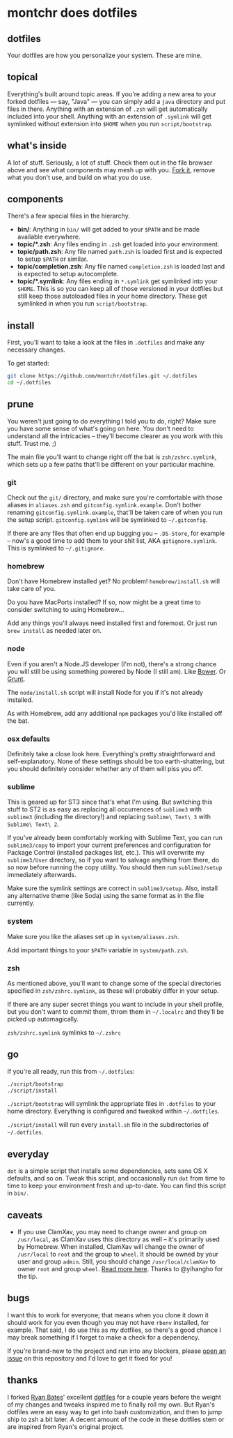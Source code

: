 # montchr does dotfiles

## dotfiles

Your dotfiles are how you personalize your system. These are mine.

## topical

Everything's built around topic areas. If you're adding a new area to your
forked dotfiles — say, "Java" — you can simply add a `java` directory and put
files in there. Anything with an extension of `.zsh` will get automatically
included into your shell. Anything with an extension of `.symlink` will get
symlinked without extension into `$HOME` when you run `script/bootstrap`.

## what's inside

A lot of stuff. Seriously, a lot of stuff. Check them out in the file browser
above and see what components may mesh up with you.
[Fork it](https://github.com/montchr/dotfiles/fork), remove what you don't
use, and build on what you do use.

## components

There's a few special files in the hierarchy.

- **bin/**: Anything in `bin/` will get added to your `$PATH` and be made
  available everywhere.
- **topic/\*.zsh**: Any files ending in `.zsh` get loaded into your
  environment.
- **topic/path.zsh**: Any file named `path.zsh` is loaded first and is
  expected to setup `$PATH` or similar.
- **topic/completion.zsh**: Any file named `completion.zsh` is loaded
  last and is expected to setup autocomplete.
- **topic/\*.symlink**: Any files ending in `*.symlink` get symlinked into
  your `$HOME`. This is so you can keep all of those versioned in your dotfiles
  but still keep those autoloaded files in your home directory. These get
  symlinked in when you run `script/bootstrap`.

## install

First, you'll want to take a look at the files in `.dotfiles` and make any necessary changes.

To get started:

```sh
git clone https://github.com/montchr/dotfiles.git ~/.dotfiles
cd ~/.dotfiles
```

## prune

You weren't just going to do everything I told you to do, right? Make sure you have some sense of what's going on here. You don't need to understand all the intricacies – they'll become clearer as you work with this stuff. Trust me. ;)

The main file you'll want to change right off the bat is `zsh/zshrc.symlink`,
which sets up a few paths that'll be different on your particular machine.

### git

Check out the `git/` directory, and make sure you're comfortable with those aliases in `aliases.zsh` and `gitconfig.symlink.example`. Don't bother renaming `gitconfig.symlink.example`, that'll be taken care of when you run the setup script. `gitconfig.symlink` will be symlinked to `~/.gitconfig`.

If there are any files that often end up bugging you – `.DS-Store`, for example – now's a good time to add them to your shit list, AKA `gitignore.symlink`. This is symlinked to `~/.gitignore`.

### homebrew

Don't have Homebrew installed yet? No problem! `homebrew/install.sh` will take care of you.

Do you have MacPorts installed? If so, now might be a great time to consider switching to using Homebrew...

Add any things you'll always need installed first and foremost. Or just run `brew install` as needed later on.

### node

Even if you aren't a Node.JS developer (I'm not), there's a strong chance you will still be using something powered by Node (I still am). Like [Bower](http://bower.io/). Or [Grunt](http://gruntjs.com/).

The `node/install.sh` script will install Node for you if it's not already installed.

As with Homebrew, add any additional `npm` packages you'd like installed off the bat.

### osx defaults

Definitely take a close look here. Everything's pretty straightforward and self-explanatory. None of these settings should be too earth-shattering, but you should definitely consider whether any of them will piss you off.

### sublime

This is geared up for ST3 since that's what I'm using. But switching this stuff to ST2 is as easy as replacing all occurrences of `sublime3` with `sublime3` (including the directory!) and replacing `Sublime\ Text\ 3` with `Sublime\ Text\ 2`.

If you've already been comfortably working with Sublime Text, you can run `sublime3/copy` to import your current preferences and configuration for Package Control (installed packages list, etc.). This will overwrite my `sublime3/User` directory, so if you want to salvage anything from there, do so now before running the copy utility. You should then run `sublime3/setup` immediately afterwards.

Make sure the symlink settings are correct in `sublime3/setup`. Also, install any alternative theme (like Soda) using the same format as in the file currently.

### system

Make sure you like the aliases set up in `system/aliases.zsh`.

Add important things to your `$PATH` variable in `system/path.zsh`.

### zsh

As mentioned above, you'll want to change some of the special directories specified in `zsh/zshrc.symlink`, as these will probably differ in your setup.

If there are any super secret things you want to include in your shell profile, but you don't want to commit them, throm them in `~/.localrc` and they'll be picked up automagically.

`zsh/zshrc.symlink` symlinks to `~/.zshrc`

## go

If you're all ready, run this from `~/.dotfiles`:

```sh
./script/bootstrap
./script/install
```

`./script/bootstrap` will symlink the appropriate files in `.dotfiles` to your home directory. Everything is configured and tweaked within `~/.dotfiles`.

`./script/install` will run every `install.sh` file in the subdirectories of `~/.dotfiles`.

## everyday

`dot` is a simple script that installs some dependencies, sets sane OS X
defaults, and so on. Tweak this script, and occasionally run `dot` from
time to time to keep your environment fresh and up-to-date. You can find
this script in `bin/`.

## caveats

- If you use ClamXav, you may need to change owner and group on `/usr/local`, as ClamXav uses this directory as well – it's primarily used by Homebrew. When installed, ClamXav will change the owner of `/usr/local` to `root` and the group to `wheel`. It should be owned by your user and group `admin`. Still, you should change `/usr/local/clamXav` to owner `root` and group `wheel`. [Read more here](http://www.yihangho.com/homebrew-and-clamxav/). Thanks to @yihangho for the tip.

## bugs

I want this to work for everyone; that means when you clone it down it should
work for you even though you may not have `rbenv` installed, for example. That
said, I do use this as *my* dotfiles, so there's a good chance I may break
something if I forget to make a check for a dependency.

If you're brand-new to the project and run into any blockers, please
[open an issue](https://github.com/montchr/dotfiles/issues) on this repository
and I'd love to get it fixed for you!

## thanks

I forked [Ryan Bates](http://github.com/ryanb)' excellent
[dotfiles](http://github.com/ryanb/dotfiles) for a couple years before the
weight of my changes and tweaks inspired me to finally roll my own. But Ryan's
dotfiles were an easy way to get into bash customization, and then to jump ship
to zsh a bit later. A decent amount of the code in these dotfiles stem or are
inspired from Ryan's original project.
